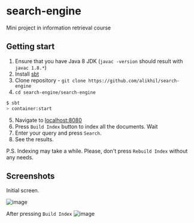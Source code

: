 # search-engine
Mini project in information retrieval course

## Getting start

1. Ensure that you have Java 8 JDK (`javac -version` should result with `javac 1.8.*`)
1. Install [sbt](http://www.scala-sbt.org/download.html)
1. Clone repository - `git clone https://github.com/alikhil/search-engine`
1. `cd search-engine/search-engine`

```bash
$ sbt
> container:start
```

5. Navigate to [localhost:8080](http://localhost:8080)
6. Press `Build Index` button to index all the documents. Wait
7. Enter your query and press `Search`.
8. See the results.

P.S. Indexing may take a while. Please, don't press `Rebuild Index` without any needs.

## Screenshots

Initial screen.

![image](https://user-images.githubusercontent.com/7482065/30243791-f6827fba-95b9-11e7-9426-a4e47f5487fa.png)

After pressing `Build Index`
![image](https://user-images.githubusercontent.com/7482065/30243806-20a0b71c-95ba-11e7-971a-b699781cba97.png)